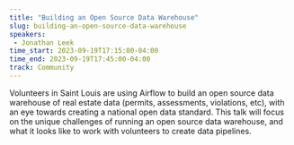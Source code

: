 ```yaml
---
title: "Building an Open Source Data Warehouse"
slug: building-an-open-source-data-warehouse
speakers:
 - Jonathan Leek
time_start: 2023-09-19T17:15:00-04:00
time_end: 2023-09-19T17:45:00-04:00
track: Community
---
```


Volunteers in Saint Louis are using Airflow to build an open source data warehouse of real estate data (permits, assessments, violations, etc), with an eye towards creating a national open data standard. This talk will focus on the unique challenges of running an open source data warehouse, and what it looks like to work with volunteers to create data pipelines.